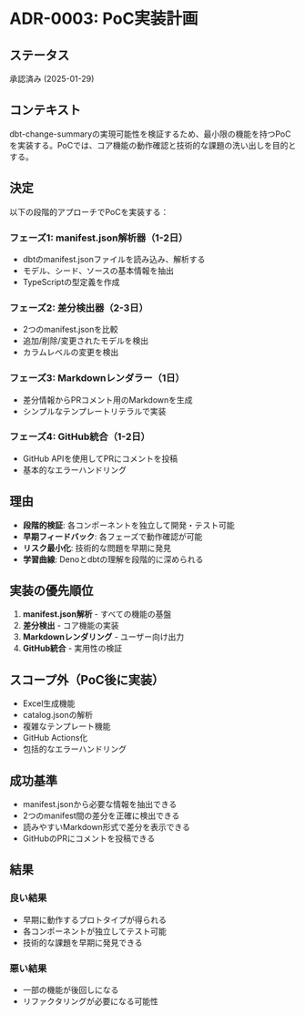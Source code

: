 # ADR-0003: PoC実装計画

## ステータス
承認済み (2025-01-29)

## コンテキスト
dbt-change-summaryの実現可能性を検証するため、最小限の機能を持つPoCを実装する。PoCでは、コア機能の動作確認と技術的な課題の洗い出しを目的とする。

## 決定
以下の段階的アプローチでPoCを実装する：

### フェーズ1: manifest.json解析器（1-2日）
- dbtのmanifest.jsonファイルを読み込み、解析する
- モデル、シード、ソースの基本情報を抽出
- TypeScriptの型定義を作成

### フェーズ2: 差分検出器（2-3日）
- 2つのmanifest.jsonを比較
- 追加/削除/変更されたモデルを検出
- カラムレベルの変更を検出

### フェーズ3: Markdownレンダラー（1日）
- 差分情報からPRコメント用のMarkdownを生成
- シンプルなテンプレートリテラルで実装

### フェーズ4: GitHub統合（1-2日）
- GitHub APIを使用してPRにコメントを投稿
- 基本的なエラーハンドリング

## 理由
- **段階的検証**: 各コンポーネントを独立して開発・テスト可能
- **早期フィードバック**: 各フェーズで動作確認が可能
- **リスク最小化**: 技術的な問題を早期に発見
- **学習曲線**: Denoとdbtの理解を段階的に深められる

## 実装の優先順位
1. **manifest.json解析** - すべての機能の基盤
2. **差分検出** - コア機能の実装
3. **Markdownレンダリング** - ユーザー向け出力
4. **GitHub統合** - 実用性の検証

## スコープ外（PoC後に実装）
- Excel生成機能
- catalog.jsonの解析
- 複雑なテンプレート機能
- GitHub Actions化
- 包括的なエラーハンドリング

## 成功基準
- manifest.jsonから必要な情報を抽出できる
- 2つのmanifest間の差分を正確に検出できる
- 読みやすいMarkdown形式で差分を表示できる
- GitHubのPRにコメントを投稿できる

## 結果
### 良い結果
- 早期に動作するプロトタイプが得られる
- 各コンポーネントが独立してテスト可能
- 技術的な課題を早期に発見できる

### 悪い結果
- 一部の機能が後回しになる
- リファクタリングが必要になる可能性